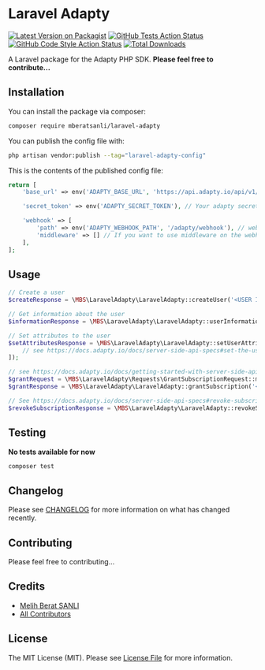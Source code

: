 # Laravel Adapty

[![Latest Version on Packagist](https://img.shields.io/packagist/v/mberatsanli/laravel-adapty.svg?style=flat-square)](https://packagist.org/packages/mberatsanli/laravel-adapty)
[![GitHub Tests Action Status](https://img.shields.io/github/workflow/status/mberatsanli/laravel-adapty/run-tests?label=tests)](https://github.com/mberatsanli/laravel-adapty/actions?query=workflow%3Arun-tests+branch%3Amain)
[![GitHub Code Style Action Status](https://img.shields.io/github/workflow/status/mberatsanli/laravel-adapty/Fix%20PHP%20code%20style%20issues?label=code%20style)](https://github.com/mberatsanli/laravel-adapty/actions?query=workflow%3A"Fix+PHP+code+style+issues"+branch%3Amain)
[![Total Downloads](https://img.shields.io/packagist/dt/mberatsanli/laravel-adapty.svg?style=flat-square)](https://packagist.org/packages/mberatsanli/laravel-adapty)

A Laravel package for the Adapty PHP SDK. 
**Please feel free to contribute...**

## Installation

You can install the package via composer:

```bash
composer require mberatsanli/laravel-adapty
```

You can publish the config file with:

```bash
php artisan vendor:publish --tag="laravel-adapty-config"
```

This is the contents of the published config file:

```php
return [
    'base_url' => env('ADAPTY_BASE_URL', 'https://api.adapty.io/api/v1/sdk'),

    'secret_token' => env('ADAPTY_SECRET_TOKEN'), // Your adapty secret token.

    'webhook' => [
        'path' => env('ADAPTY_WEBHOOK_PATH', '/adapty/webhook'), // webhook endpoint's path
        'middleware' => [] // If you want to use middleware on the webhook endpoint, you can adjust that configuration
    ],
];
```
## Usage

```php
// Create a user
$createResponse = \MBS\LaravelAdapty\LaravelAdapty::createUser('<USER ID>');

// Get information about the user
$informationResponse = \MBS\LaravelAdapty\LaravelAdapty::userInformation('<USER ID -- OR -- Adapty Profile ID>');

// Set attributes to the user
$setAttributesResponse = \MBS\LaravelAdapty\LaravelAdapty::setUserAttributes('<USER ID -- OR -- Adapty Profile ID>', [
    // see https://docs.adapty.io/docs/server-side-api-specs#set-the-users-attribute
]);

// see https://docs.adapty.io/docs/getting-started-with-server-side-api#case-2-grant-a-subscription
$grantRequest = \MBS\LaravelAdapty\Requests\GrantSubscriptionRequest::make(7, ....);
$grantResponse = \MBS\LaravelAdapty\LaravelAdapty::grantSubscription('<USER ID -- OR -- Adapty Profile ID>', $grantRequest);

// See https://docs.adapty.io/docs/server-side-api-specs#revoke-subscription-from-a-user
$revokeSubscriptionResponse = \MBS\LaravelAdapty\LaravelAdapty::revokeSubscription(profileId: '<USER ID -- OR -- Adapty Profile ID>', accessLevel: 'premium', isRefund: <bool>)

```

## Testing

**No tests available for now**

```bash
composer test
```

## Changelog

Please see [CHANGELOG](CHANGELOG.md) for more information on what has changed recently.

## Contributing

Please feel free to contributing...

## Credits

- [Melih Berat ŞANLI](https://github.com/mberatsanli)
- [All Contributors](../../contributors)

## License

The MIT License (MIT). Please see [License File](LICENSE.md) for more information.
